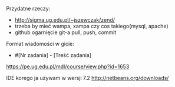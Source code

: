 Przydatne rzeczy:

- http://sigma.ug.edu.pl/~jszewczak/zend/
- trzeba by mieć wampa, xampa czy cos takiego(mysql, apache)
- github ogarnięcie git-a pull, push, commit

Format wiadomości w gicie:
- #[Nr zadania] - [Treść zadania]

https://pe.ug.edu.pl/mdl/course/view.php?id=1653

IDE korego ja uzywam w wersji 7.2
http://netbeans.org/downloads/
